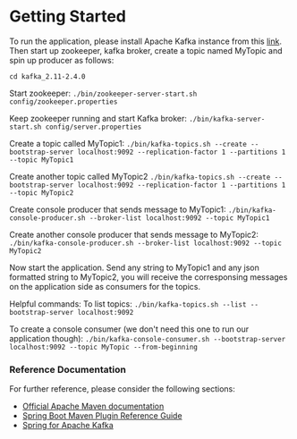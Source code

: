 # Getting Started

To run the application, please install Apache Kafka instance from this [link](https://kafka.apache.org/downloads). Then start up zookeeper, kafka broker, create a topic named MyTopic and spin up producer as follows:

`cd kafka_2.11-2.4.0`

Start zookeeper:
`./bin/zookeeper-server-start.sh config/zookeeper.properties`

Keep zookeeper running and start Kafka broker:
`./bin/kafka-server-start.sh config/server.properties`

Create a topic called MyTopic1:
`./bin/kafka-topics.sh --create --bootstrap-server localhost:9092 --replication-factor 1 --partitions 1 --topic MyTopic1`

Create another topic called MyTopic2
`./bin/kafka-topics.sh --create --bootstrap-server localhost:9092 --replication-factor 1 --partitions 1 --topic MyTopic2`

Create console producer that sends message to MyTopic1:
`./bin/kafka-console-producer.sh --broker-list localhost:9092 --topic MyTopic1`

Create another console producer that sends message to MyTopic2:
`./bin/kafka-console-producer.sh --broker-list localhost:9092 --topic MyTopic2`

Now start the application. Send any string to MyTopic1 and any json formatted string to MyTopic2, you will receive the corresponsing messages on the application side as consumers for the topics.

Helpful commands:
To list topics:
`./bin/kafka-topics.sh --list --bootstrap-server localhost:9092`

To create a console consumer (we don't need this one to run our application though):
`./bin/kafka-console-consumer.sh --bootstrap-server localhost:9092 --topic MyTopic --from-beginning`


### Reference Documentation
For further reference, please consider the following sections:

* [Official Apache Maven documentation](https://maven.apache.org/guides/index.html)
* [Spring Boot Maven Plugin Reference Guide](https://docs.spring.io/spring-boot/docs/2.2.5.RELEASE/maven-plugin/)
* [Spring for Apache Kafka](https://docs.spring.io/spring-boot/docs/2.2.5.RELEASE/reference/htmlsingle/#boot-features-kafka)


